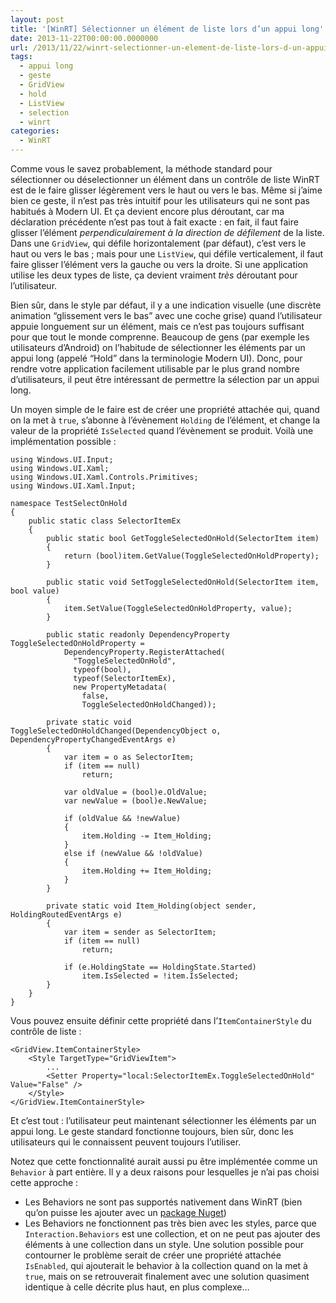 ```yaml
---
layout: post
title: '[WinRT] Sélectionner un élément de liste lors d’un appui long'
date: 2013-11-22T00:00:00.0000000
url: /2013/11/22/winrt-selectionner-un-element-de-liste-lors-d-un-appui-long/
tags:
  - appui long
  - geste
  - GridView
  - hold
  - ListView
  - selection
  - winrt
categories:
  - WinRT
---
```



Comme vous le savez probablement, la méthode standard pour sélectionner ou déselectionner un élément dans un contrôle de liste WinRT est de le faire glisser légèrement vers le haut ou vers le bas. Même si j’aime bien ce geste, il n’est pas très intuitif pour les utilisateurs qui ne sont pas habitués à Modern UI. Et ça devient encore plus déroutant, car ma déclaration précédente n’est pas tout à fait exacte : en fait, il faut faire glisser l’élément *perpendiculairement à la direction de défilement* de la liste. Dans une `GridView`, qui défile horizontalement (par défaut), c’est vers le haut ou vers le bas ; mais pour une `ListView`, qui défile verticalement, il faut faire glisser l’élément vers la gauche ou vers la droite. Si une application utilise les deux types de liste, ça devient vraiment *très* déroutant pour l’utilisateur.

Bien sûr, dans le style par défaut, il y a une indication visuelle (une discrète animation “glissement vers le bas” avec une coche grise) quand l’utilisateur appuie longuement sur un élément, mais ce n’est pas toujours suffisant pour que tout le monde comprenne. Beaucoup de gens (par exemple les utilisateurs d’Android) on l’habitude de sélectionner les éléments par un appui long (appelé “Hold” dans la terminologie Modern UI). Donc, pour rendre votre application facilement utilisable par le plus grand nombre d’utilisateurs, il peut être intéressant de permettre la sélection par un appui long.

Un moyen simple de le faire est de créer une propriété attachée qui, quand on la met à `true`, s’abonne à l’évènement `Holding` de l’élément, et change la valeur de la propriété `IsSelected` quand l’évènement se produit. Voilà une implémentation possible :



```
using Windows.UI.Input;
using Windows.UI.Xaml;
using Windows.UI.Xaml.Controls.Primitives;
using Windows.UI.Xaml.Input;

namespace TestSelectOnHold
{
    public static class SelectorItemEx
    {
        public static bool GetToggleSelectedOnHold(SelectorItem item)
        {
            return (bool)item.GetValue(ToggleSelectedOnHoldProperty);
        }

        public static void SetToggleSelectedOnHold(SelectorItem item, bool value)
        {
            item.SetValue(ToggleSelectedOnHoldProperty, value);
        }

        public static readonly DependencyProperty ToggleSelectedOnHoldProperty =
            DependencyProperty.RegisterAttached(
              "ToggleSelectedOnHold",
              typeof(bool),
              typeof(SelectorItemEx),
              new PropertyMetadata(
                false,
                ToggleSelectedOnHoldChanged));

        private static void ToggleSelectedOnHoldChanged(DependencyObject o, DependencyPropertyChangedEventArgs e)
        {
            var item = o as SelectorItem;
            if (item == null)
                return;

            var oldValue = (bool)e.OldValue;
            var newValue = (bool)e.NewValue;

            if (oldValue && !newValue)
            {
                item.Holding -= Item_Holding;
            }
            else if (newValue && !oldValue)
            {
                item.Holding += Item_Holding;
            }
        }

        private static void Item_Holding(object sender, HoldingRoutedEventArgs e)
        {
            var item = sender as SelectorItem;
            if (item == null)
                return;

            if (e.HoldingState == HoldingState.Started)
                item.IsSelected = !item.IsSelected;
        }
    }
}
```

Vous pouvez ensuite définir cette propriété dans l’`ItemContainerStyle` du contrôle de liste :

```
<GridView.ItemContainerStyle>
    <Style TargetType="GridViewItem">
        ...
        <Setter Property="local:SelectorItemEx.ToggleSelectedOnHold" Value="False" />
    </Style>
</GridView.ItemContainerStyle>
```

Et c’est tout : l’utilisateur peut maintenant sélectionner les éléments par un appui long. Le geste standard fonctionne toujours, bien sûr, donc les utilisateurs qui le connaissent peuvent toujours l’utiliser.

Notez que cette fonctionnalité aurait aussi pu être implémentée comme un `Behavior` à part entière. Il y a deux raisons pour lesquelles je n’ai pas choisi cette approche :

- Les Behaviors ne sont pas supportés nativement dans WinRT (bien qu’on puisse les ajouter avec un [package Nuget](http://www.nuget.org/packages/Windows.UI.Interactivity/))
- Les Behaviors ne fonctionnent pas très bien avec les styles, parce que `Interaction.Behaviors` est une collection, et on ne peut pas ajouter des éléments à une collection dans un style. Une solution possible pour contourner le problème serait de créer une propriété attachée `IsEnabled`, qui ajouterait le behavior à la collection quand on la met à `true`, mais on se retrouverait finalement avec une solution quasiment identique à celle décrite plus haut, en plus complexe…


